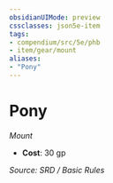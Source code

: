 ```yaml
---
obsidianUIMode: preview
cssclasses: json5e-item
tags:
- compendium/src/5e/phb
- item/gear/mount
aliases: 
- "Pony"
---
```

# Pony
*Mount*  

- **Cost**: 30 gp

*Source: SRD / Basic Rules*